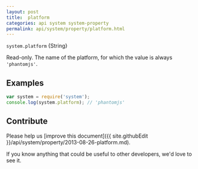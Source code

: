 ```yaml
---
layout: post
title:  platform
categories: api system system-property
permalink: api/system/property/platform.html
---
```


`system.platform` {String}

Read-only. The name of the platform, for which the value is always `'phantomjs'`.

## Examples

```javascript
var system = require('system');
console.log(system.platform); // 'phantomjs'
```

## Contribute

Please help us [improve this document]({{ site.githubEdit }}/api/system/property/2013-08-26-platform.md).

If you know anything that could be useful to other developers, we'd love to see it.



